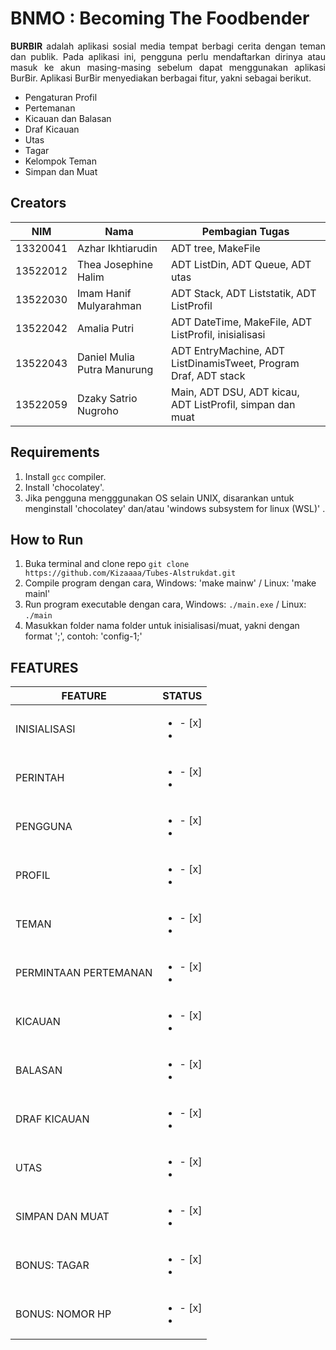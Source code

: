 # BNMO : Becoming The Foodbender

<p align = "justify"> <b>BURBIR</b> adalah aplikasi sosial media tempat berbagi cerita dengan teman dan publik. Pada aplikasi ini, pengguna perlu mendaftarkan dirinya atau masuk ke akun masing-masing sebelum dapat menggunakan aplikasi BurBir. Aplikasi BurBir menyediakan berbagai fitur, yakni sebagai berikut.
</p>
<ul>
<li>Pengaturan Profil</li>
<li>Pertemanan</li>
<li>Kicauan dan Balasan</li>
<li>Draf Kicauan</li>
<li>Utas</li>
<li>Tagar</li>
<li>Kelompok Teman</li>
<li>Simpan dan Muat</li>
</ul>

## Creators

| NIM      | Nama                        | Pembagian Tugas                                                 |
| -------- | --------------------------- | --------------------------------------------------------------- |
| 13320041 | Azhar Ikhtiarudin           | ADT tree, MakeFile                                              |
| 13522012 | Thea Josephine Halim        | ADT ListDin, ADT Queue, ADT utas                                |
| 13522030 | Imam Hanif Mulyarahman      | ADT Stack, ADT Liststatik, ADT ListProfil                       |
| 13522042 | Amalia Putri                | ADT DateTime, MakeFile, ADT ListProfil, inisialisasi            |
| 13522043 | Daniel Mulia Putra Manurung | ADT EntryMachine, ADT ListDinamisTweet, Program Draf, ADT stack |
| 13522059 | Dzaky Satrio Nugroho        | Main, ADT DSU, ADT kicau, ADT ListProfil, simpan dan muat       |

## Requirements

1. Install `gcc` compiler.
2. Install 'chocolatey'.
3. Jika pengguna mengggunakan OS selain UNIX, disarankan untuk menginstall 'chocolatey' dan/atau 'windows subsystem for linux (WSL)' .

## How to Run

1. Buka terminal and clone repo `git clone https://github.com/Kizaaaa/Tubes-Alstrukdat.git`
2. Compile program dengan cara, Windows: 'make mainw' / Linux: 'make mainl'
3. Run program executable dengan cara, Windows: `./main.exe` / Linux: `./main`
4. Masukkan folder nama folder untuk inisialisasi/muat, yakni dengan format '<nama folder>;', contoh: 'config-1;'

## FEATURES

| FEATURE               | STATUS                  |
| --------------------- | ----------------------- |
| INISIALISASI          | <ul><li>- [x] </li><li> |
| PERINTAH              | <ul><li>- [x] </li><li> |
| PENGGUNA              | <ul><li>- [x] </li><li> |
| PROFIL                | <ul><li>- [x] </li><li> |
| TEMAN                 | <ul><li>- [x] </li><li> |
| PERMINTAAN PERTEMANAN | <ul><li>- [x] </li><li> |
| KICAUAN               | <ul><li>- [x] </li><li> |
| BALASAN               | <ul><li>- [x] </li><li> |
| DRAF KICAUAN          | <ul><li>- [x] </li><li> |
| UTAS                  | <ul><li>- [x] </li><li> |
| SIMPAN DAN MUAT       | <ul><li>- [x] </li><li> |
| BONUS: TAGAR          | <ul><li>- [x] </li><li> |
| BONUS: NOMOR HP       | <ul><li>- [x] </li><li> |
